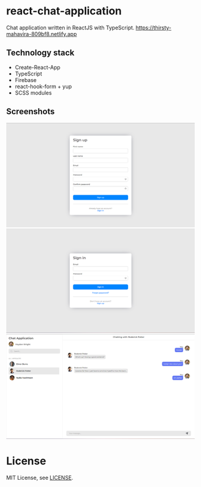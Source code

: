 # react-chat-application

Chat application written in ReactJS with TypeScript.
https://thirsty-mahavira-809bf8.netlify.app

## Technology stack

- Create-React-App
- TypeScript
- Firebase
- react-hook-form + yup
- SCSS modules

## Screenshots

![1.png](screenshots/1.png)
![2.png](screenshots/2.png)
![3.png](screenshots/3.png)

# License

MIT License, see [LICENSE](LICENSE).
